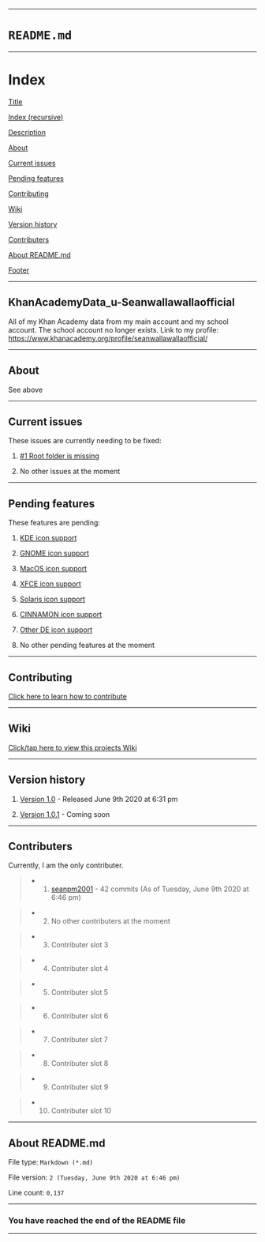 ***

# `README.md`

***

# Index

[Title](https://github.com/seanpm2001/KhanAcademyData_u-Seanwallawallaofficial/edit/master/README.md#README.md)

[Index (recursive)](https://github.com/seanpm2001/KhanAcademyData_u-Seanwallawallaofficial/edit/master/README.md#Index)

[Description](https://github.com/seanpm2001/KhanAcademyData_u-Seanwallawallaofficial/edit/master/README.md#KhanAcademyData_u-Seanwallawallaofficial)

[About](https://github.com/seanpm2001/KhanAcademyData_u-Seanwallawallaofficial/edit/master/README.md#About)

[Current issues](https://github.com/seanpm2001/KhanAcademyData_u-Seanwallawallaofficial/edit/master/README.md#Current_issues)

[Pending features](https://github.com/seanpm2001/KhanAcademyData_u-Seanwallawallaofficial/edit/master/README.md#Pending_features)

[Contributing](https://github.com/seanpm2001/KhanAcademyData_u-Seanwallawallaofficial/edit/master/README.md#Contributing)

[Wiki](https://github.com/seanpm2001/KhanAcademyData_u-Seanwallawallaofficial/edit/master/README.md#Wiki)

[Version history](https://github.com/seanpm2001/KhanAcademyData_u-Seanwallawallaofficial/edit/master/README.md#Version_history)

[Contributers](https://github.com/seanpm2001/KhanAcademyData_u-Seanwallawallaofficial/edit/master/README.md#Contributers)

[About README.md](https://github.com/seanpm2001/KhanAcademyData_u-Seanwallawallaofficial/edit/master/README.md#About_README.md)

[Footer](https://github.com/seanpm2001/KhanAcademyData_u-Seanwallawallaofficial/edit/master/README.md#You_have_reached_the_end_of_the_README_file)

***

## KhanAcademyData_u-Seanwallawallaofficial
All of my Khan Academy data from my main account and my school account. The school account no longer exists. Link to my profile: https://www.khanacademy.org/profile/seanwallawallaofficial/

***

## About

See above

***

## Current issues

These issues are currently needing to be fixed:

1. [#1 Root folder is missing](https://github.com/seanpm2001/KhanAcademyData_u-Seanwallawallaofficial/issues/1)

2. No other issues at the moment

***

## Pending features

These features are pending:

1. [KDE icon support](https://www.kde.org/)

2. [GNOME icon support](https://www.gnome.org/)

3. [MacOS icon support](https://www.apple.com)

4. [XFCE icon support](https://xfce.org/)

5. [Solaris icon support](https://www.oracle.com/solaris/solaris11/)

6. [CINNAMON icon support](https://cinnamon-spices.linuxmint.com/)

7. [Other DE icon support](https://en.wikipedia.org/wiki/Desktop_environment)

8. No other pending features at the moment

***

## Contributing

[Click here to learn how to contribute](https://github.com/seanpm2001/KhanAcademyData_u-Seanwallawallaofficial/blob/master/CONTRIBUTING.md)

***

## Wiki

[Click/tap here to view this projects Wiki](https://github.com/seanpm2001/KhanAcademyData_u-Seanwallawallaofficial/wiki)

***

## Version history

1. [Version 1.0](https://github.com/seanpm2001/KhanAcademyData_u-Seanwallawallaofficial/releases/tag/V1.0) - Released June 9th 2020 at 6:31 pm

2. [Version 1.0.1](https://www.example.com) - Coming soon

***

## Contributers

Currently, I am the only contributer.

> * 1. [seanpm2001](https://github.com/seanpm2001/) - 42 commits (As of Tuesday, June 9th 2020 at 6:46 pm)

> * 2. No other contributers at the moment

> * 3. Contributer slot 3

> * 4. Contributer slot 4

> * 5. Contributer slot 5

> * 6. Contributer slot 6

> * 7. Contributer slot 7

> * 8. Contributer slot 8

> * 9. Contributer slot 9

> * 10. Contributer slot 10

***

## About README.md

File type: `Markdown (*.md)`

File version: `2 (Tuesday, June 9th 2020 at 6:46 pm)`

Line count: `0,137`

***

### You have reached the end of the README file

***

